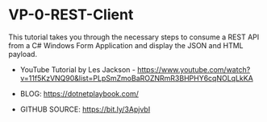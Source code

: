 # VP-0-REST-Client
This tutorial takes you through the necessary steps to consume a REST API from a C# Windows Form Application and display the JSON and HTML payload. 

- YouTube Tutorial by Les Jackson - https://www.youtube.com/watch?v=11f5KzVNQ90&list=PLpSmZmoBaROZNRmR3BHPHY6cqNOLqLkKA 

- BLOG: https://dotnetplaybook.com/
- GITHUB SOURCE: https://bit.ly/3ApjvbI

